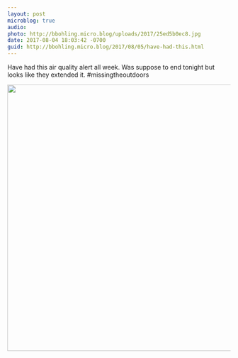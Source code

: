 ```yaml
---
layout: post
microblog: true
audio: 
photo: http://bbohling.micro.blog/uploads/2017/25ed5b0ec8.jpg
date: 2017-08-04 18:03:42 -0700
guid: http://bbohling.micro.blog/2017/08/05/have-had-this.html
---
```

Have had this air quality alert all week. Was suppose to end tonight but looks like they extended it. #missingtheoutdoors

<img src="http://bbohling.micro.blog/uploads/2017/25ed5b0ec8.jpg" width="600" height="600" style="height: auto" />
